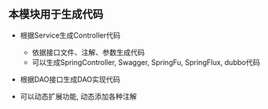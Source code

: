 ## 本模块用于生成代码

- 根据Service生成Controller代码
  - 依据接口文件、注解、参数生成代码
  - 可以生成SpringController, Swagger, SpringFu, SpringFlux, dubbo代码
- 根据DAO接口生成DAO实现代码

- 可以动态扩展功能, 动态添加各种注解
